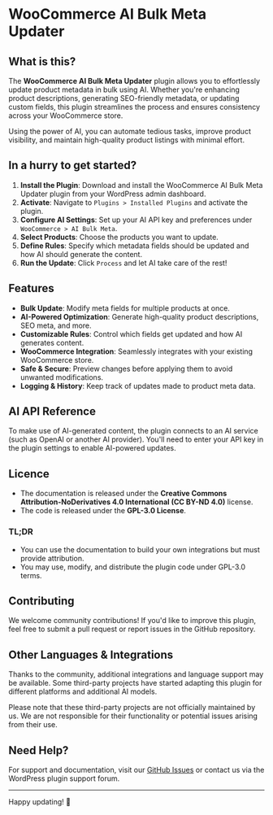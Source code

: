 # WooCommerce AI Bulk Meta Updater

## What is this?
The **WooCommerce AI Bulk Meta Updater** plugin allows you to effortlessly update product metadata in bulk using AI. Whether you're enhancing product descriptions, generating SEO-friendly metadata, or updating custom fields, this plugin streamlines the process and ensures consistency across your WooCommerce store.

Using the power of AI, you can automate tedious tasks, improve product visibility, and maintain high-quality product listings with minimal effort.

## In a hurry to get started?
1. **Install the Plugin**: Download and install the WooCommerce AI Bulk Meta Updater plugin from your WordPress admin dashboard.
2. **Activate**: Navigate to `Plugins > Installed Plugins` and activate the plugin.
3. **Configure AI Settings**: Set up your AI API key and preferences under `WooCommerce > AI Bulk Meta`.
4. **Select Products**: Choose the products you want to update.
5. **Define Rules**: Specify which metadata fields should be updated and how AI should generate the content.
6. **Run the Update**: Click `Process` and let AI take care of the rest!

## Features
- **Bulk Update**: Modify meta fields for multiple products at once.
- **AI-Powered Optimization**: Generate high-quality product descriptions, SEO meta, and more.
- **Customizable Rules**: Control which fields get updated and how AI generates content.
- **WooCommerce Integration**: Seamlessly integrates with your existing WooCommerce store.
- **Safe & Secure**: Preview changes before applying them to avoid unwanted modifications.
- **Logging & History**: Keep track of updates made to product meta data.

## AI API Reference
To make use of AI-generated content, the plugin connects to an AI service (such as OpenAI or another AI provider). You'll need to enter your API key in the plugin settings to enable AI-powered updates.

## Licence
- The documentation is released under the **Creative Commons Attribution-NoDerivatives 4.0 International (CC BY-ND 4.0)** license.
- The code is released under the **GPL-3.0 License**.

### TL;DR
- You can use the documentation to build your own integrations but must provide attribution.
- You may use, modify, and distribute the plugin code under GPL-3.0 terms.

## Contributing
We welcome community contributions! If you'd like to improve this plugin, feel free to submit a pull request or report issues in the GitHub repository.

## Other Languages & Integrations
Thanks to the community, additional integrations and language support may be available. Some third-party projects have started adapting this plugin for different platforms and additional AI models.

Please note that these third-party projects are not officially maintained by us. We are not responsible for their functionality or potential issues arising from their use.

## Need Help?
For support and documentation, visit our [GitHub Issues](https://github.com/your-repo/issues) or contact us via the WordPress plugin support forum.

---
Happy updating! 🚀
